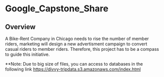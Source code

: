 # Google_Capstone_Share
## Overview
A Bike-Rent Company in Chicago needs to rise the number of member riders, marketing will design a new advertisment campaign to convert casual riders to member riders. Therefore, this project has to be a compass to guide this initiative.

**Note: Due to big size of files, you can access to databases in the following link https://divvy-tripdata.s3.amazonaws.com/index.html 
